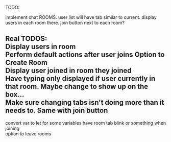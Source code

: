 TODO:  
  
implement chat ROOMS. user list will have tab similar to current. display users in each room there. join button next to each room?  
  
Real TODOS:  
Display users in room  
Perform default actions after user joins 
Option to Create Room   
Display user joined in room they joined    
Have typing only displayed if user currently in that room. Maybe change to show up on the box...  
Make sure changing tabs isn't doing more than it needs to. Same with join button  
--------  

convert var to let for some variables
have room tab blink or something when joining  
option to leave rooms